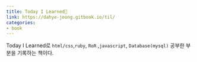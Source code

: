 ```yaml
---
title: Today I Learned📕
link: https://dahye-jeong.gitbook.io/til/
categories:
- book
---
```


Today I Learned로 `html/css`,`ruby`, `RoR` ,`javascript`, `Database(mysql)` 공부한 부분을 기록하는 책이다.
